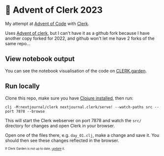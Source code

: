 # 🎄 Advent of Clerk 2023

My attempt at [Advent of Code](https://adventofcode.com)
with [Clerk](https://clerk.vision).

Uses [Advent of clerk](https://github.com/nextjournal/advent-of-clerk),
but I can't have it as a github fork because I have another copy forked for 2022,
and github won't let me have 2 forks of the same repo...

## View notebook output

You can see the notebook visualisation of the code on
[CLERK.garden](https://github.clerk.garden/emlyn/advent-of-clerk-2023).

## Run locally

Clone this repo, make sure you have [Clojure
installed](https://clojure.org/guides/install_clojure), then run:

``` shell
clj -M:nextjournal/clerk nextjournal.clerk/serve! --watch-paths src --port 7878 --browse
```

This will start the Clerk webserver on port 7878 and watch the `src/`
directory for changes and open Clerk in your browser.

Open one of the files there, e.g. `day_01.clj`, make a change and save
it. You should then see these changes reflected in the browser.

<sup><sub>If Clerk Garden is not up to date, [update](https://github.clerk.garden/emlyn/advent-of-clerk-2023?update=1) it.</sub></sup>

